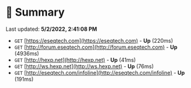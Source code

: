 # 📖 Summary
Last updated: **5/2/2022, 2:41:08 PM**

- `GET` [https://eseqtech.com](https://eseqtech.com) - **Up** (220ms)
- `GET` [http://forum.eseqtech.com](http://forum.eseqtech.com) - **Up** (4936ms)
- `GET` [http://hexp.net](http://hexp.net) - **Up** (41ms)
- `GET` [http://ws.hexp.net](http://ws.hexp.net) - **Up** (76ms)
- `GET` [http://eseqtech.com/infoline](http://eseqtech.com/infoline) - **Up** (191ms)
